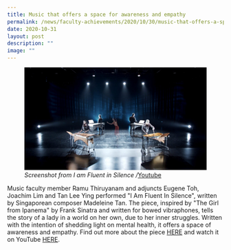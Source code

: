 ```yaml
---
title: Music that offers a space for awareness and empathy
permalink: /news/faculty-achievements/2020/10/30/music-that-offers-a-space-for-awareness-and-empathy/
date: 2020-10-31
layout: post
description: ""
image: ""
---
```

<figure>
<img src="/images/i-am-fluent-in-silence-by-madeleine-tan.jpg">
	<figcaption><i>Screenshot from I am Fluent in Silence /</i><a href="https://youtu.be/DtTqd9m7khg">Youtube</a></figcaption>
</figure>

Music faculty member Ramu Thiruyanam and adjuncts Eugene Toh, Joachim Lim and Tan Lee Ying performed "I Am Fluent In Silence", written by Singaporean composer Madeleine Tan. The piece, inspired by "The Girl from Ipanema" by Frank Sinatra and written for bowed vibraphones, tells the story of a lady in a world on her own, due to her inner struggles. Written with the intention of shedding light on mental health, it offers a space of awareness and empathy. Find out more about the piece&nbsp;[HERE](https://www.cssingapore.org/events/launch-of-i-am-fluent-in-silence-by-madeleine-tan/)&nbsp;and watch it on YouTube&nbsp;[HERE](https://youtu.be/DtTqd9m7khg).



